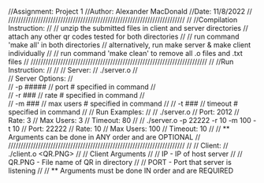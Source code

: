 //Assignment: Project 1
//Author: Alexander MacDonald
//Date: 11/8/2022
//
///////////////////////////////////////////////////////////////////////
//
//Compilation Instruction:
//
//	unzip the submitted files in client and server directories
//  attach any other qr codes tested for both directories
//
//	run command 'make all' in both directories
//		alternatively, run make server & make client individually
//
//  run command 'make clean' to remove all .o files and .txt files
//
///////////////////////////////////////////////////////////////////////
//
//Run Instruction:
//
//
//	Server:
//		./server.o
//		
//	Server Options:
//		
//		-p #####
//			port # specified in command
//		
//		-r ###
//			rate # specified in command
//		
//		-m ###
//			max users # specified in command
//
//		-t ###
//			timeout # specified in command
//
//	Run Examples:
//
//		./server.o
//			Port: 2012
//			Rate: 3
//			Max Users: 3
//			Timeout: 80
//
//		./server.o -p 22222 -r 10 -m 100 -t 10
//			Port: 22222
//			Rate: 10
//			Max Users: 100
//			Timeout: 10
//
//	** Arguments can be done in ANY order and are OPTIONAL
//
///////////////////////////////////////////////////////////////////////
//
//	Client: 
//		./client.o <IP> <QR.PNG> <PORT>
//
//	Client Arguments
//
//		IP - IP of host server
//
//		QR.PNG - File name of QR in directory
//
//		PORT - Port that server is listening
//
//	** Arguments must be done IN order and are REQUIRED
